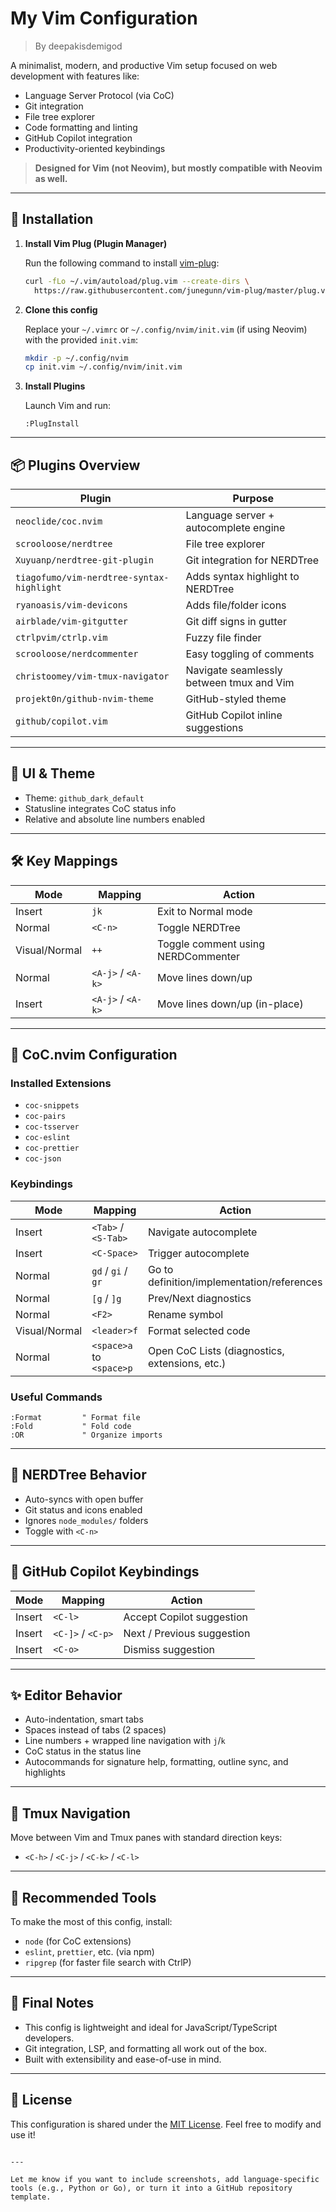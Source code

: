 
# My Vim Configuration

> By deepakisdemigod

A minimalist, modern, and productive Vim setup focused on web development with features like:

- Language Server Protocol (via CoC)
- Git integration
- File tree explorer
- Code formatting and linting
- GitHub Copilot integration
- Productivity-oriented keybindings

> **Designed for Vim (not Neovim), but mostly compatible with Neovim as well.**

---

## 📁 Installation

1. **Install Vim Plug (Plugin Manager)**

   Run the following command to install [vim-plug](https://github.com/junegunn/vim-plug):

   ```bash
   curl -fLo ~/.vim/autoload/plug.vim --create-dirs \
     https://raw.githubusercontent.com/junegunn/vim-plug/master/plug.vim
   ```

2. **Clone this config**

   Replace your `~/.vimrc` or `~/.config/nvim/init.vim` (if using Neovim) with the provided `init.vim`:

   ```bash
   mkdir -p ~/.config/nvim
   cp init.vim ~/.config/nvim/init.vim
   ```

3. **Install Plugins**

   Launch Vim and run:

   ```
   :PlugInstall
   ```

---

## 📦 Plugins Overview

| Plugin                                    | Purpose                                  |
| ----------------------------------------- | ---------------------------------------- |
| `neoclide/coc.nvim`                       | Language server + autocomplete engine    |
| `scrooloose/nerdtree`                     | File tree explorer                       |
| `Xuyuanp/nerdtree-git-plugin`             | Git integration for NERDTree             |
| `tiagofumo/vim-nerdtree-syntax-highlight` | Adds syntax highlight to NERDTree        |
| `ryanoasis/vim-devicons`                  | Adds file/folder icons                   |
| `airblade/vim-gitgutter`                  | Git diff signs in gutter                 |
| `ctrlpvim/ctrlp.vim`                      | Fuzzy file finder                        |
| `scrooloose/nerdcommenter`                | Easy toggling of comments                |
| `christoomey/vim-tmux-navigator`          | Navigate seamlessly between tmux and Vim |
| `projekt0n/github-nvim-theme`             | GitHub-styled theme                      |
| `github/copilot.vim`                      | GitHub Copilot inline suggestions        |

---

## 🎨 UI & Theme

* Theme: `github_dark_default`
* Statusline integrates CoC status info
* Relative and absolute line numbers enabled

---

## 🛠️ Key Mappings

| Mode          | Mapping           | Action                             |
| ------------- | ----------------- | ---------------------------------- |
| Insert        | `jk`              | Exit to Normal mode                |
| Normal        | `<C-n>`           | Toggle NERDTree                    |
| Visual/Normal | `++`              | Toggle comment using NERDCommenter |
| Normal        | `<A-j>` / `<A-k>` | Move lines down/up                 |
| Insert        | `<A-j>` / `<A-k>` | Move lines down/up (in-place)      |

---

## 🧠 CoC.nvim Configuration

### Installed Extensions

* `coc-snippets`
* `coc-pairs`
* `coc-tsserver`
* `coc-eslint`
* `coc-prettier`
* `coc-json`

### Keybindings

| Mode          | Mapping                  | Action                                         |
| ------------- | ------------------------ | ---------------------------------------------- |
| Insert        | `<Tab>` / `<S-Tab>`      | Navigate autocomplete                          |
| Insert        | `<C-Space>`              | Trigger autocomplete                           |
| Normal        | `gd` / `gi` / `gr`       | Go to definition/implementation/references     |
| Normal        | `[g` / `]g`              | Prev/Next diagnostics                          |
| Normal        | `<F2>`                   | Rename symbol                                  |
| Visual/Normal | `<leader>f`              | Format selected code                           |
| Normal        | `<space>a` to `<space>p` | Open CoC Lists (diagnostics, extensions, etc.) |

### Useful Commands

```vim
:Format         " Format file
:Fold           " Fold code
:OR             " Organize imports
```

---

## 🌳 NERDTree Behavior

* Auto-syncs with open buffer
* Git status and icons enabled
* Ignores `node_modules/` folders
* Toggle with `<C-n>`

---

## 🤖 GitHub Copilot Keybindings

| Mode   | Mapping           | Action                     |
| ------ | ----------------- | -------------------------- |
| Insert | `<C-l>`           | Accept Copilot suggestion  |
| Insert | `<C-]>` / `<C-p>` | Next / Previous suggestion |
| Insert | `<C-o>`           | Dismiss suggestion         |

---

## ✨ Editor Behavior

* Auto-indentation, smart tabs
* Spaces instead of tabs (2 spaces)
* Line numbers + wrapped line navigation with `j`/`k`
* CoC status in the status line
* Autocommands for signature help, formatting, outline sync, and highlights

---

## 🔁 Tmux Navigation

Move between Vim and Tmux panes with standard direction keys:

* `<C-h>` / `<C-j>` / `<C-k>` / `<C-l>`

---

## 🧼 Recommended Tools

To make the most of this config, install:

* `node` (for CoC extensions)
* `eslint`, `prettier`, etc. (via npm)
* `ripgrep` (for faster file search with CtrlP)

---

## 📌 Final Notes

* This config is lightweight and ideal for JavaScript/TypeScript developers.
* Git integration, LSP, and formatting all work out of the box.
* Built with extensibility and ease-of-use in mind.

---

## 🧾 License

This configuration is shared under the [MIT License](https://opensource.org/licenses/MIT). Feel free to modify and use it!

```

---

Let me know if you want to include screenshots, add language-specific tools (e.g., Python or Go), or turn it into a GitHub repository template.
```
